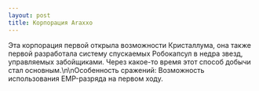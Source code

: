 ```yaml
---
layout: post
title: Корпорация Araxxo
---
```


Эта корпорация первой открыла возможности Кристаллума, она также первой разработала систему спускаемых Робокапсул в недра звезд, управляемых забойщиками. Через какое-то время этот способ добычи стал основным.\n\nОсобенность сражений: Возможность использования EMP-разряда на первом ходу.